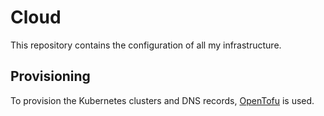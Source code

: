 # Cloud

This repository contains the configuration of all my infrastructure.

## Provisioning

To provision the Kubernetes clusters and DNS records, [OpenTofu][opentofu] is used.

[opentofu]: https://opentofu.org/
